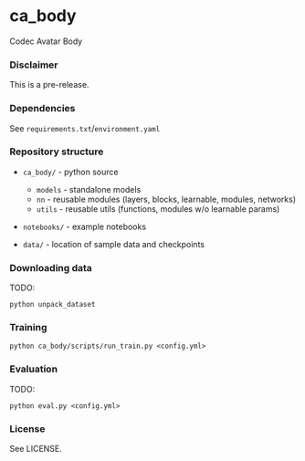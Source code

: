 # ca_body

Codec Avatar Body

### Disclaimer

This is a pre-release.

### Dependencies

See `requirements.txt`/`environment.yaml`

### Repository structure

- `ca_body/` - python source
    * `models` - standalone models
    * `nn` - reusable modules (layers, blocks, learnable, modules, networks)
    * `utils` - reusable utils (functions, modules w/o learnable params)

- `notebooks/` - example notebooks
- `data/` - location of sample data and checkpoints


### Downloading data

TODO: 

```
python unpack_dataset
```

### Training

```
python ca_body/scripts/run_train.py <config.yml>
```

### Evaluation

TODO: 

```
python eval.py <config.yml>
```


### License

See LICENSE.
